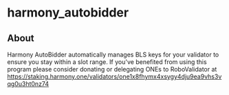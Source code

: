 # harmony_autobidder

## About

Harmony AutoBidder automatically manages BLS keys for your validator
to ensure you stay within a slot range. If you've benefited from using 
this program please consider donating or delegating ONEs to RoboValidator at 
https://staking.harmony.one/validators/one1x8fhymx4xsygy4dju9ea9vhs3vqg0u3ht0nz74

